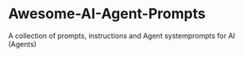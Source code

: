 # Awesome-AI-Agent-Prompts
A collection of prompts, instructions and Agent systemprompts for AI (Agents)
